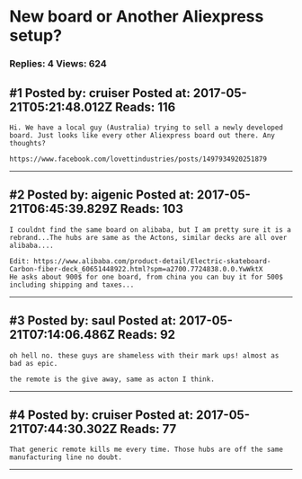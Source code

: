 # New board or Another Aliexpress setup?

### Replies: 4 Views: 624

## \#1 Posted by: cruiser Posted at: 2017-05-21T05:21:48.012Z Reads: 116

```
Hi. We have a local guy (Australia) trying to sell a newly developed board. Just looks like every other Aliexpress board out there. Any thoughts? 

https://www.facebook.com/lovettindustries/posts/1497934920251879
```

---
## \#2 Posted by: aigenic Posted at: 2017-05-21T06:45:39.829Z Reads: 103

```
I couldnt find the same board on alibaba, but I am pretty sure it is a rebrand...The hubs are same as the Actons, similar decks are all over alibaba....

Edit: https://www.alibaba.com/product-detail/Electric-skateboard-Carbon-fiber-deck_60651448922.html?spm=a2700.7724838.0.0.YwWktX
He asks about 900$ for one board, from china you can buy it for 500$ including shipping and taxes...
```

---
## \#3 Posted by: saul Posted at: 2017-05-21T07:14:06.486Z Reads: 92

```
oh hell no. these guys are shameless with their mark ups! almost as bad as epic.

the remote is the give away, same as acton I think.
```

---
## \#4 Posted by: cruiser Posted at: 2017-05-21T07:44:30.302Z Reads: 77

```
That generic remote kills me every time. Those hubs are off the same manufacturing line no doubt.
```

---
